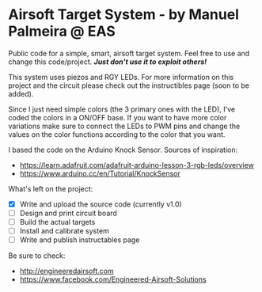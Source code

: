 # Airsoft Target System - by Manuel Palmeira @ EAS

Public code for a simple, smart, airsoft target system. Feel free to use and change this code/project.
**_Just don't use it to exploit others!_**

This system uses piezos and RGY LEDs. For more information on this project and the circuit please check out the
instructibles page (soon to be added).

Since I just need simple colors (the 3 primary ones with the LED), I've coded the colors in a ON/OFF base.
If you want to have more color variations make sure to connect the LEDs to PWM pins and change the values on the
color functions according to the color that you want.

I based the code on the Arduino Knock Sensor. Sources of inspiration:
- https://learn.adafruit.com/adafruit-arduino-lesson-3-rgb-leds/overview
- https://www.arduino.cc/en/Tutorial/KnockSensor

What's left on the project:
- [x] Write and upload the source code (currently v1.0)
- [ ] Design and print circuit board
- [ ] Build the actual targets
- [ ] Install and calibrate system
- [ ] Write and publish instructables page

Be sure to check:
- http://engineeredairsoft.com
- https://www.facebook.com/Engineered-Airsoft-Solutions
